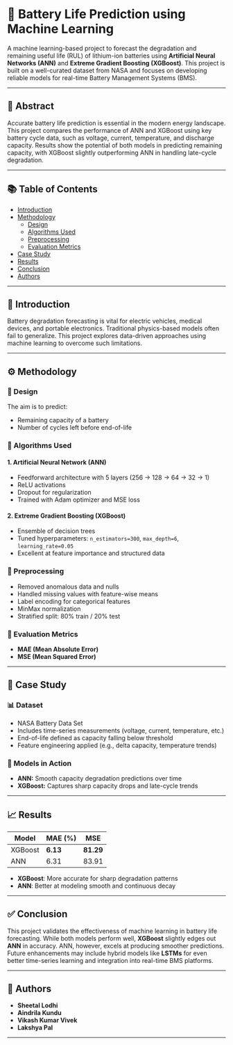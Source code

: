 # 🔋 Battery Life Prediction using Machine Learning

A machine learning-based project to forecast the degradation and remaining useful life (RUL) of lithium-ion batteries using **Artificial Neural Networks (ANN)** and **Extreme Gradient Boosting (XGBoost)**. This project is built on a well-curated dataset from NASA and focuses on developing reliable models for real-time Battery Management Systems (BMS).

---

## 📄 Abstract

Accurate battery life prediction is essential in the modern energy landscape. This project compares the performance of ANN and XGBoost using key battery cycle data, such as voltage, current, temperature, and discharge capacity. Results show the potential of both models in predicting remaining capacity, with XGBoost slightly outperforming ANN in handling late-cycle degradation.

---

## 📚 Table of Contents

- [Introduction](#introduction)
- [Methodology](#methodology)
  - [Design](#design)
  - [Algorithms Used](#algorithms-used)
  - [Preprocessing](#preprocessing)
  - [Evaluation Metrics](#evaluation-metrics)
- [Case Study](#case-study)
- [Results](#results)
- [Conclusion](#conclusion)
- [Authors](#authors)

---

## 🧠 Introduction

Battery degradation forecasting is vital for electric vehicles, medical devices, and portable electronics. Traditional physics-based models often fail to generalize. This project explores data-driven approaches using machine learning to overcome such limitations.

---

## ⚙️ Methodology

### 📐 Design

The aim is to predict:
- Remaining capacity of a battery
- Number of cycles left before end-of-life

### 🧮 Algorithms Used

#### 1. Artificial Neural Network (ANN)
- Feedforward architecture with 5 layers (256 → 128 → 64 → 32 → 1)
- ReLU activations
- Dropout for regularization
- Trained with Adam optimizer and MSE loss

#### 2. Extreme Gradient Boosting (XGBoost)
- Ensemble of decision trees
- Tuned hyperparameters: `n_estimators=300`, `max_depth=6`, `learning_rate=0.05`
- Excellent at feature importance and structured data

### 🧹 Preprocessing

- Removed anomalous data and nulls
- Handled missing values with feature-wise means
- Label encoding for categorical features
- MinMax normalization
- Stratified split: 80% train / 20% test

### 📏 Evaluation Metrics

- **MAE (Mean Absolute Error)**
- **MSE (Mean Squared Error)**

---

## 🧪 Case Study

### 📊 Dataset

- NASA Battery Data Set
- Includes time-series measurements (voltage, current, temperature, etc.)
- End-of-life defined as capacity falling below threshold
- Feature engineering applied (e.g., delta capacity, temperature trends)

### 🤖 Models in Action

- **ANN:** Smooth capacity degradation predictions over time
- **XGBoost:** Captures sharp capacity drops and late-cycle trends

---

## 📈 Results

| Model     | MAE (%) | MSE    |
|-----------|---------|--------|
| XGBoost   | **6.13**  | **81.29** |
| ANN       | 6.31    | 83.91  |

- **XGBoost**: More accurate for sharp degradation patterns
- **ANN**: Better at modeling smooth and continuous decay

---

## ✅ Conclusion

This project validates the effectiveness of machine learning in battery life forecasting. While both models perform well, **XGBoost** slightly edges out **ANN** in accuracy. ANN, however, excels at producing smoother predictions. Future enhancements may include hybrid models like **LSTMs** for even better time-series learning and integration into real-time BMS platforms.

---

## 👥 Authors

- **Sheetal Lodhi**  
- **Aindrila Kundu**  
- **Vikash Kumar Vivek**  
- **Lakshya Pal**  


---
